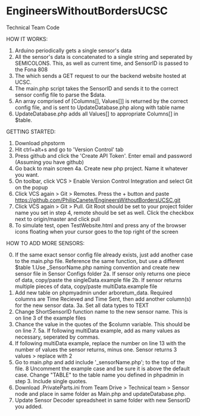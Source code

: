 # EngineersWithoutBordersUCSC
Technical Team Code

HOW IT WORKS:

1. Arduino periodically gets a single sensor's data
2. All the sensor's data is concatenated to a single string and seperated by SEMICOLONS. This, as well as current time, and SensorID is passed to the Fona 808 
3. The which sends a GET request to our the backend website hosted at UCSC. 
4. The main.php script takes the SensorID and sends it to the correct sensor config file to parse the $data. 
5. An array comprised of [Columns[], Values[]] is returned by the correct config file, and is sent to UpdateDatabase.php along with table name
6. UpdateDatabase.php adds all Values[] to appropriate Columns[] in $table.

GETTING STARTED:

1. Download phpstorm
2. Hit ctrl+alt+s and go to 'Version Control' tab
3. Press github and click the 'Create API Token'. Enter email and password (Assuming you have github)
4. Go back to main screen
4a. Create new php project. Name it whatever you want.
5. On toolbar, click VCS > Enable Version Control Integration and select Git on the popup
6. Click VCS again > Git > Remotes. Press the + button and paste https://github.com/PhilipCanete/EngineersWithoutBordersUCSC.git
7. Click VCS again > Git > Pull. Git Root should be set to your project folder name you set in step 4, remote should be set as well. Click the checkbox next to origin/master and click pull
8. To simulate test, open TestWebsite.html and press any of the browser icons floating when your cursor goes to the top right of the screen

HOW TO ADD MORE SENSORS:


0. If the same exact sensor config file already exists, just add another case to the main.php file. Reference the same function, but use a different $table
1.Use _SensorName.php naming convention and create new sensor file in Sensor Configs folder
2a. If sensor only returns one piece of data, copy/paste the singleData.example file 
2b. If sensor returns multiple pieces of data, copy/paste multiData.example file 
3. Add new table on phpmyadmin under arboretum_data. Required columns are Time Recieved and Time Sent, then add another column(s) for the new sensor data. 3a. Set all data types to TEXT 
4. Change ShortSensorID function name to the new sensor name. This is on line 3 of the example files
5. Chance the value in the quotes of the $column variable. This should be on line 7. 5a. If following multiData example, add as many values as necessary, seperated by commas. 
6. If following multiData example, replace the number on line 13 with the number of values the sensor returns, minus one. Sensor returns 3 values > replace with 2 
7. Go to main.php and add include '_sensorName.php'; to the top of the file.
8 Uncomment the example case and be sure it is above the default case. Change "TABLE" to the table name you defined in phpadmin in step 3. Include single quotes.
9. Download .PrivateParts.ini from Team Drive > Technical team > Sensor node and place in same folder as Main.php and updateDatabase.php.
10. Update Sensor Decoder spreadsheet in same folder with new SensorID you added.
